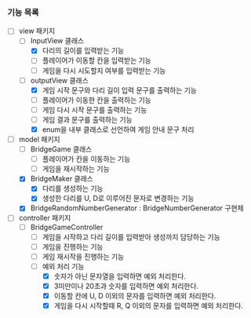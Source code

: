 ### 기능 목록

- [ ] view 패키지
  - [ ] InputView 클래스
    - [x] 다리의 길이를 입력받는 기능
    - [ ] 플레이어가 이동할 칸을 입력받는 기능
    - [ ] 게임을 다시 시도할지 여부를 입력받는 기능
  - [ ] outputView 클래스
    - [x] 게임 시작 문구와 다리 길이 입력 문구를 출력하는 기능
    - [ ] 플레이어가 이동한 칸을 출력하는 기능
    - [ ] 게임 다시 시작 문구를 출력하는 기능
    - [ ] 게임 결과 문구를 출력하는 기능
    - [x] enum을 내부 클래스로 선언하여 게임 안내 문구 처리
- [ ] model 패키지
  - [ ] BridgeGame 클래스
    - [ ] 플레이어가 칸을 이동하는 기능
    - [ ] 게임을 재시작하는 기능
  - [x] BridgeMaker 클래스
    - [x] 다리를 생성하는 기능
    - [x] 생성한 다리를 U, D로 이루어진 문자로 변경하는 기능
  - [x] BridgeRandomNumberGenerator : BridgeNumberGenerator 구현체
- [ ] controller 패키지
  - [ ] BridgeGameController
    - [ ] 게임을 시작하고 다리 길이를 입력받아 생성까지 담당하는 기능
    - [ ] 게임을 진행하는 기능
    - [ ] 게임 재시작을 진행하는 기능
    - [ ] 예외 처리 기능
      - [x] 숫자가 아닌 문자열을 입력하면 예외 처리한다.
      - [x] 3미만이나 20초과 숫자를 입력하면 예외 처리한다.
      - [x] 이동할 칸에 U, D 이외의 문자를 입력하면 예외 처리한다.
      - [x] 게임을 다시 시작할때 R, Q 이외의 문자를 입력하면 예외 처리한다.
